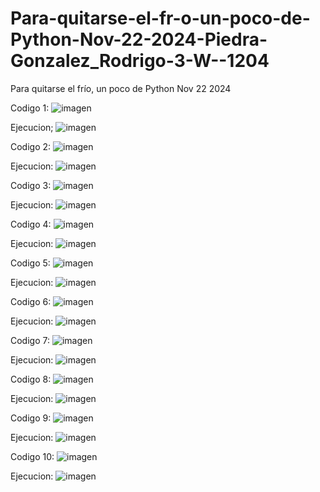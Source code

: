 # Para-quitarse-el-fr-o-un-poco-de-Python-Nov-22-2024-Piedra-Gonzalez_Rodrigo-3-W--1204
Para quitarse el frío, un poco de Python Nov 22 2024

Codigo 1:
![imagen](https://github.com/user-attachments/assets/4fcbb23a-16ad-41b7-a3be-b59b742a2c6b)

Ejecucion;
![imagen](https://github.com/user-attachments/assets/f562b25c-387e-47d1-aefe-b66a2f1d07c2)

Codigo 2:
![imagen](https://github.com/user-attachments/assets/2e4f9f3e-d9bf-4da9-8d5d-bb746e05c628)

Ejecucion:
![imagen](https://github.com/user-attachments/assets/f723f46a-d867-4dc9-95aa-190280192996)

Codigo 3:
![imagen](https://github.com/user-attachments/assets/147cb9e2-4a34-4a2e-9753-6f32f15587d5)

Ejecucion:
![imagen](https://github.com/user-attachments/assets/97f0361e-24ca-46ec-9997-89c9105b8dbd)

Codigo 4:
![imagen](https://github.com/user-attachments/assets/ee662a81-8539-4ed7-8cc4-46055592aa18)

Ejecucion:
![imagen](https://github.com/user-attachments/assets/fa1a2894-f9a9-433a-a6e6-0545849c3034)

Codigo 5:
![imagen](https://github.com/user-attachments/assets/fec26cbe-c42c-4d0b-9220-c3b8632e15dd)

Ejecucion:
![imagen](https://github.com/user-attachments/assets/5993fe53-5e70-4a9e-ac87-9c12ba599fa7)

Codigo 6:
![imagen](https://github.com/user-attachments/assets/0facd0fa-1756-4e78-a420-f839f0fe8f72)

Ejecucion:
![imagen](https://github.com/user-attachments/assets/c931e8bf-fa44-4d80-a554-ea4f28381e59)

Codigo 7:
![imagen](https://github.com/user-attachments/assets/8d2a0793-39fd-4981-98d1-c4b61c894807)

Ejecucion:
![imagen](https://github.com/user-attachments/assets/e821c532-3fbe-4659-9f48-32710430e112)

Codigo 8:
![imagen](https://github.com/user-attachments/assets/e8393298-a624-4556-a8f0-b330d71d5de0)

Ejecucion:
![imagen](https://github.com/user-attachments/assets/297eee71-7131-4979-be53-61775debac9f)

Codigo 9:
![imagen](https://github.com/user-attachments/assets/a929773b-6b96-45f4-8a3a-b6ffa4e31027)

Ejecucion:
![imagen](https://github.com/user-attachments/assets/c0f4bec8-f082-4ad5-ad75-77a698a5a44f)

Codigo 10:
![imagen](https://github.com/user-attachments/assets/b6bf3305-42b1-4ba8-999e-b7896439b218)

Ejecucion:
![imagen](https://github.com/user-attachments/assets/8a9afbdf-6b87-4bfa-a6eb-ea00fe4fb9f3)


















